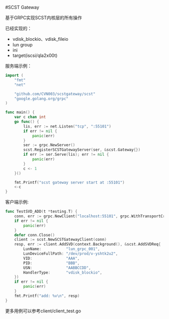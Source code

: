 #SCST Gateway

基于GRPC实现SCST内核层的所有操作

已经实现的：
- vdisk_blockio、vdisk_fileio
- lun group
- ini
- target(iscsi/qla2x00t)


服务端示例：

```go
import (
	"fmt"
	"net"

	"github.com/CVN003/scstgateway/scst"
	"google.golang.org/grpc"
)

func main() {
	var c chan int
	go func() {
		lis, err := net.Listen("tcp", ":55101")
		if err != nil {
			panic(err)
		}
		ser := grpc.NewServer()
		scst.RegisterSCSTGatewayServer(ser, &scst.Gateway{})
		if err := ser.Serve(lis); err != nil {
			panic(err)
		}
		c <- 1
	}()

	fmt.Printf("scst gateway server start at :55101")
	<-c
}
```

客户端示例:

```go
func TestSVD_ADD(t *testing.T) {
	conn, err := grpc.NewClient("localhost:55101", grpc.WithTransportCredentials(insecure.NewCredentials()))
	if err != nil {
		panic(err)
	}
	defer conn.Close()
	client := scst.NewSCSTGatewayClient(conn)
	resp, err := client.AddSVD(context.Background(), &scst.AddSVDReq{
		LunName:           "lun_grpc_001",
		LunDeviceFullPath: "/dev/prod/v-yshtk2u2",
		VID:               "AAA",
		PID:               "BBB",
		USN:               "AABBCCDD",
		HandlerType:       "vdisk_blockio",
	})
	if err != nil {
		panic(err)
	}
	fmt.Printf("add: %v\n", resp)
}
```
更多用例可以参考client/client_test.go